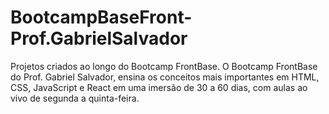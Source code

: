 # BootcampBaseFront-Prof.GabrielSalvador
 Projetos criados ao longo do Bootcamp FrontBase.  O Bootcamp FrontBase do Prof. Gabriel Salvador, ensina os conceitos mais importantes em HTML, CSS, JavaScript e React em uma imersão de 30 a 60 dias, com aulas ao vivo de segunda a quinta-feira.
